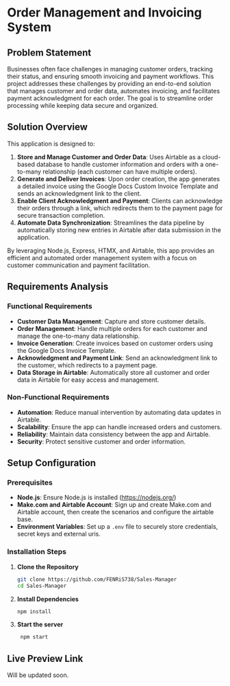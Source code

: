 # Order Management and Invoicing System

## Problem Statement
Businesses often face challenges in managing customer orders, tracking their status, and ensuring smooth invoicing and payment workflows. This project addresses these challenges by providing an end-to-end solution that manages customer and order data, automates invoicing, and facilitates payment acknowledgment for each order. The goal is to streamline order processing while keeping data secure and organized.

## Solution Overview
This application is designed to:
1. **Store and Manage Customer and Order Data**: Uses Airtable as a cloud-based database to handle customer information and orders with a one-to-many relationship (each customer can have multiple orders).
2. **Generate and Deliver Invoices**: Upon order creation, the app generates a detailed invoice using the Google Docs Custom Invoice Template and sends an acknowledgment link to the client.
3. **Enable Client Acknowledgment and Payment**: Clients can acknowledge their orders through a link, which redirects them to the payment page for secure transaction completion.
4. **Automate Data Synchronization**: Streamlines the data pipeline by automatically storing new entries in Airtable after data submission in the application.

By leveraging Node.js, Express, HTMX, and Airtable, this app provides an efficient and automated order management system with a focus on customer communication and payment facilitation.

## Requirements Analysis

### Functional Requirements
- **Customer Data Management**: Capture and store customer details.
- **Order Management**: Handle multiple orders for each customer and manage the one-to-many data relationship.
- **Invoice Generation**: Create invoices based on customer orders using the Google Docs Invoice Template.
- **Acknowledgment and Payment Link**: Send an acknowledgment link to the customer, which redirects to a payment page.
- **Data Storage in Airtable**: Automatically store all customer and order data in Airtable for easy access and management.

### Non-Functional Requirements
- **Automation**: Reduce manual intervention by automating data updates in Airtable.
- **Scalability**: Ensure the app can handle increased orders and customers.
- **Reliability**: Maintain data consistency between the app and Airtable.
- **Security**: Protect sensitive customer and order information.

## Setup Configuration

### Prerequisites
- **Node.js**: Ensure Node.js is installed (https://nodejs.org/)
- **Make.com and Airtable Account**: Sign up and create Make.com and Airtable account, then create the scenarios and configure the airtable base.
- **Environment Variables**: Set up a `.env` file to securely store credentials, secret keys and external uris.

### Installation Steps
1. **Clone the Repository**
   ```bash
   git clone https://github.com/FENRiS738/Sales-Manager
   cd Sales-Manager

2. **Install Dependencies**
   ```bash
   npm install

1. **Start the server**
   ```bash
    npm start

## Live Preview Link
Will be updated soon.